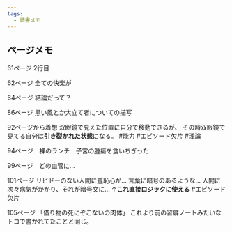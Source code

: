 ```yaml
---
tags:
  - 読書メモ
---
```

## ページメモ
61ページ
2行目

62ページ
全ての快楽が

64ページ
結論だって？

86ページ
黒い風とか大立て者についての描写

92ページから着想
双眼鏡で見えた位置に自分で移動できるが、
その時双眼鏡で見てる自分は**引き裂かれた状態**になる。 #能力 #エピソード欠片 #理論 

94ページ　裸のランチ　子宮の腫瘍を食いちぎった

99ページ　どの血管に...

101ページ
リビドーのない人間に羞恥心が...
言葉に暗号のあるような...
人間に次々病気がかかり、それが暗号文に...
↑**これ直接ロジックに使える** #エピソード欠片 

105ページ
「借り物の死にぞこないの肉体」
これより前の習癖ノートみたいなトコで書かれてたことと同じ。